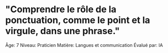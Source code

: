 # "Comprendre le rôle de la ponctuation, comme le point et la virgule, dans une phrase."

Âge: 7
Niveau: Praticien
Matière: Langues et communication
Évalué par: IA